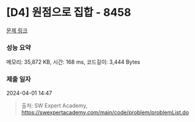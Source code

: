 # [D4] 원점으로 집합 - 8458 

[문제 링크](https://swexpertacademy.com/main/code/problem/problemDetail.do?contestProbId=AWzaq5KKk_ADFAVU) 

### 성능 요약

메모리: 35,872 KB, 시간: 168 ms, 코드길이: 3,444 Bytes

### 제출 일자

2024-04-01 14:47



> 출처: SW Expert Academy, https://swexpertacademy.com/main/code/problem/problemList.do